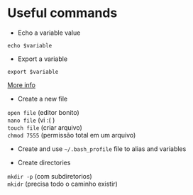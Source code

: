 # Useful commands

* Echo a variable value

`echo $variable`  

* Export a variable

`export $variable`  

[More info](https://medium.com/@himanshuagarwal1395/setting-up-environment-variables-in-macos-sierra-f5978369b255)

* Create a new file

`open file` (editor bonito)  
`nano file` (vi :( )  
`touch file` (criar arquivo)  
`chmod 7555` (permissão total em um arquivo)

* Create and use `~/.bash_profile` file to alias and variables

* Create directories

`mkdir -p` (com subdiretorios)  
`mkidr` (precisa todo o caminho existir)  